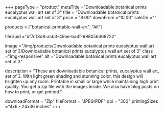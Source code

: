 +++
pageType = "product"
metaTitle ="Downloadable botanical prints eucalyptus wall art set of 3"
title = "Downloadable botanical prints eucalyptus wall art set of 3"
price = "8.00"
downFrom ="10.00"
saleOn =""

products = ["botanical-printable-wall-art", "All"]

fileGuid ="bf7cf3d8-aab3-49ae-ba4f-998056368722"

image ="/img/products/Downloadable botanical prints eucalyptus wall art set of 3/Downloadable botanical prints eucalyptus wall art set of 3"
class ="img-responsive"
alt ="Downloadable botanical prints eucalyptus wall art set of 3"

description = "These are downloadable botanical prints, eucalyptus wall art, set of 3. With light green shading and stunning color, this design will brighten up any room. Printable in small or large while maintaining high print quality. You get a zip file with the images inside. We also have blog posts on how to print, or get printed."

downloadFormat = "Zip"
fileFormat = "JPEG/PDF"
dpi = "300"
printingSizes ="4x6 - 24x36 inches"
+++